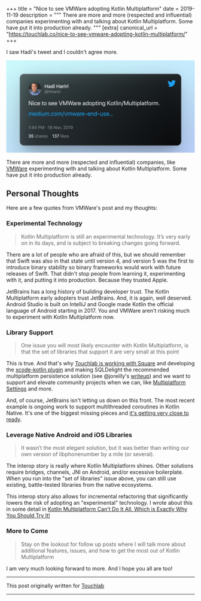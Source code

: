 +++
title = "Nice to see VMWare adopting Kotlin Multiplatform"
date = 2019-11-19
description = """
There are more and more (respected and influential) companies experimenting with and talking about Kotlin Multiplatform. Some have put it into production already.
"""
[extra]
canonical_url = "https://touchlab.co/nice-to-see-vmware-adopting-kotlin-multiplatform/"
+++

I saw Hadi's tweet and I couldn't agree more.

![Hadi's tweet saying "Nice to see VMWare adopting Kotlin Multiplatform"](image.png)

There are more and more (respected and influential) companies, like [VMWare](https://medium.com/vmware-end-user-computing/adopting-a-cross-platform-strategy-for-mobile-apps-59495ffa23b0) experimenting with and talking about Kotlin Multiplatform. Some have put it into production already.

## Personal Thoughts

Here are a few quotes from VMWare's post and my thoughts:

### Experimental Technology

> Kotlin Multiplatform is still an experimental technology. It’s very early on in its days, and is subject to breaking changes going forward.

There are a lot of people who are afraid of this, but we should remember that Swift was also in that state until version 4, and version 5 was the first to introduce binary stability so binary frameworks would work with future releases of Swift. That didn't stop people from learning it, experimenting with it, and putting it into production. Because they trusted Apple.

JetBrains has a long history of building developer trust. The Kotlin Multiplatform early adopters trust JetBrains. And, it is again, well deserved. Android Studio is built on IntelliJ and Google made Kotlin the official language of Android starting in 2017. You and VMWare aren't risking much to experiment with Kotlin Multiplatform now.

### Library Support

> One issue you will most likely encounter with Kotlin Multiplatform, is that the set of libraries that support it are very small at this point

This is true. And that's why [Touchlab is working with Square](https://touchlab.co/touchlab-square-collaborating-on-kotlin-multiplatform/) and developing the [xcode-kotlin plugin](https://github.com/touchlab/xcode-kotlin) and making SQLDelight the recommended multiplatform persistence solution (see @joreilly's [writeup](https://johnoreilly.dev/posts/sqldelight-multiplatform/)) and we want to support and elevate community projects when we can, like [Multiplatform Settings](https://github.com/russhwolf/multiplatform-settings) and more.

And, of course, JetBrains isn't letting us down on this front. The most recent example is ongoing work to support multithreaded coroutines in Kotlin Native. It's one of the biggest missing pieces and [it's getting very close to ready](https://dev.to/touchlab/kotlin-native-coroutines-preview-3edc).

### Leverage Native Android and iOS Libraries

> It wasn’t the most elegant solution, but it was better than writing our own version of libphonenumber by a mile (or several).

The interop story is really where Kotlin Multiplatform shines. Other solutions require bridges, channels, JNI on Android, and/or excessive boilerplate. When you run into the "set of libraries" issue above, you can still use existing, battle-tested libraries from the native ecosystems.

This interop story also allows for incremental refactoring that significantly lowers the risk of adopting an "experimental" technology. I wrote about this in some detail in [Kotlin Multiplatform Can't Do It All. Which is Exactly Why You Should Try It!](@/blog/2019-08-20-kotlin-multiplatform-can-t-do-it-all-which-is-exactly-why-you-should-try-it/index.md)

### More to Come

> Stay on the lookout for follow up posts where I will talk more about additional features, issues, and how to get the most out of Kotlin Multiplatform

I am very much looking forward to more. And I hope you all are too!

----

This post originally written for [Touchlab](https://touchlab.co/nice-to-see-vmware-adopting-kotlin-multiplatform/)

----